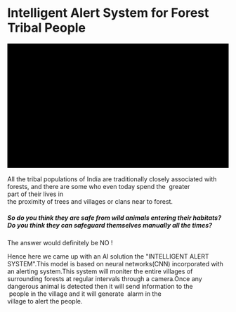 # Intelligent Alert System for Forest Tribal People
<img src="output_vdo.gif">
<p> All the tribal populations of India are traditionally closely associated with forests, and there are some who even today spend the 
 greater part of their lives in the proximity of trees and villages or clans near to forest.
 <h5>So do you think they are safe from wild animals entering their habitats? Do you think they can safeguard themselves manually all the    times?</h5> The answer would definitely be NO !</p>
<p> Hence here we came up with an AI solution the "INTELLIGENT ALERT SYSTEM".This model is based on neural networks(CNN) incorporated with an alerting system.This system will moniter the entire villages of surrounding forests at regular intervals through a camera.Once any dangerous animal is detected then it will send information to the  people in the village and it will generate  alarm in the village to alert the people.</p>
